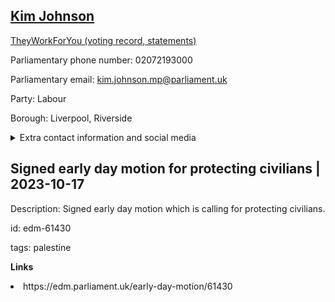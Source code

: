 ## <a href="https://members.parliament.uk/member/4824/contact">Kim Johnson</a>

<a href="https://www.theyworkforyou.com/mp/25803/kim_johnson/liverpool%2C_riverside">TheyWorkForYou (voting record, statements)</a> 

Parliamentary phone number: 02072193000 

Parliamentary email: kim.johnson.mp@parliament.uk 

Party: Labour 

Borough: Liverpool, Riverside 

<details><summary>Extra contact information and social media</summary> 
<li>Website:</li>
<li>Twitter:</li>
<li>Constituency office phone number: 01517094120</li>
<li>Constituency office email:</li>
<li>Facebook:</li>
<li>Instagram:</li>
<li>Youtube:</li>
<li>Linkedin:</li>
<li>Government department phone number:</li>
<li>Government department email:</li>
<li>Threads:</li>
<li>Party office phone number:</li>
<li>Party office email:</li>
<li>Tiktok:</li>
</details>

## Signed early day motion for protecting civilians | 2023-10-17

Description: Signed early day motion which is calling for protecting civilians. 
 
id: edm-61430 

tags: palestine 

**Links** 
 <li>https://edm.parliament.uk/early-day-motion/61430</li>
